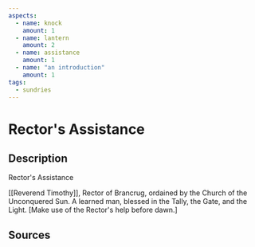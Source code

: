 ```yaml
---
aspects: 
  - name: knock
    amount: 1
  - name: lantern
    amount: 2
  - name: assistance
    amount: 1
  - name: "an introduction"
    amount: 1
tags:
  - sundries
---
```

# Rector's Assistance
## Description
Rector's Assistance

[[Reverend Timothy]], Rector of Brancrug, ordained by the Church of the Unconquered Sun. A learned man, blessed in the Tally, the Gate, and the Light. [Make use of the Rector's help before dawn.]
## Sources

